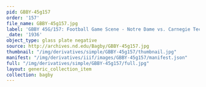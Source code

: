 ```yaml
---
pid: GBBY-45g157
order: '157'
file_name: GBBY-45g157.jpg
label: 'GBBY 45G/157: Football Game Scene - Notre Dame vs. Carnegie Tech - 1936'
_date: '1936'
object_type: glass plate negative
source: http://archives.nd.edu/Bagby/GBBY-45g157.jpg
thumbnail: "/img/derivatives/simple/GBBY-45g157/thumbnail.jpg"
manifest: "/img/derivatives/iiif/images/GBBY-45g157/manifest.json"
full: "/img/derivatives/simple/GBBY-45g157/full.jpg"
layout: generic_collection_item
collection: bagby
---
```

